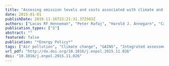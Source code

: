 ```yaml
---
title: "Assesing emission levels and costs associated with climate and air pollution policies in South Africa"
date: 2015-01-01
publishDate: 2019-11-16T22:21:31.372503Z
authors: ["Lucas RF Henneman", "Peter Rafaj", "Harold J. Annegarn", "Carmen Klausbruckner"]
publication_types: ["2"]
abstract: ""
featured: false
publication: "*Energy Policy*"
tags: ["Air pollution", "Climate change", "GAINS", "Integrated assessment", "integrated assessment"]
url_pdf: "http://dx.doi.org/10.1016/j.enpol.2015.11.026"
doi: "10.1016/j.enpol.2015.11.026"
---
```


